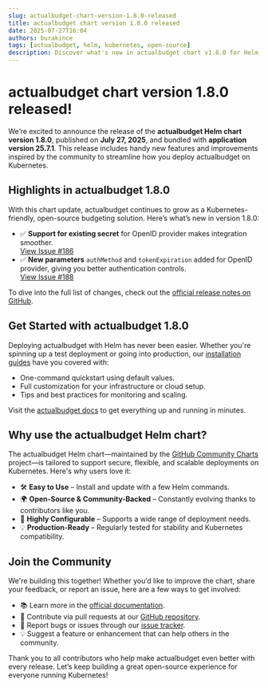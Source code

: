 ```yaml
---
slug: actualbudget-chart-version-1.8.0-released
title: actualbudget chart version 1.8.0 released
date: 2025-07-27T16:04
authors: burakince
tags: [actualbudget, helm, kubernetes, open-source]
description: Discover what's new in actualbudget chart v1.8.0 for Helm, now supporting app version 25.7.1, with enhancements powered by community feedback.
---
```


# actualbudget chart version 1.8.0 released!

We’re excited to announce the release of the **actualbudget Helm chart version 1.8.0**, published on **July 27, 2025**, and bundled with **application version 25.7.1**. This release includes handy new features and improvements inspired by the community to streamline how you deploy actualbudget on Kubernetes.

## Highlights in actualbudget 1.8.0

With this chart update, actualbudget continues to grow as a Kubernetes-friendly, open-source budgeting solution. Here’s what’s new in version 1.8.0:

- ✅ **Support for existing secret** for OpenID provider makes integration smoother.  
  [View Issue #186](https://github.com/community-charts/helm-charts/issues/186)
- ✅ **New parameters** `authMethod` and `tokenExpiration` added for OpenID provider, giving you better authentication controls.  
  [View Issue #188](https://github.com/community-charts/helm-charts/issues/188)

To dive into the full list of changes, check out the [official release notes on GitHub](https://github.com/community-charts/helm-charts/releases/tag/actualbudget-1.8.0).

<!-- truncate -->

## Get Started with actualbudget 1.8.0

Deploying actualbudget with Helm has never been easier. Whether you're spinning up a test deployment or going into production, our [installation guides](https://community-charts.github.io/docs/category/actualbudget) have you covered with:

- One-command quickstart using default values.
- Full customization for your infrastructure or cloud setup.
- Tips and best practices for monitoring and scaling.

Visit the [actualbudget docs](https://community-charts.github.io/docs/category/actualbudget) to get everything up and running in minutes.

## Why use the actualbudget Helm chart?

The actualbudget Helm chart—maintained by the [GitHub Community Charts](https://github.com/community-charts/helm-charts) project—is tailored to support secure, flexible, and scalable deployments on Kubernetes. Here's why users love it:

- 🛠️ **Easy to Use** – Install and update with a few Helm commands.  
- 🌍 **Open-Source & Community-Backed** – Constantly evolving thanks to contributors like you.  
- 🔧 **Highly Configurable** – Supports a wide range of deployment needs.  
- 💡 **Production-Ready** – Regularly tested for stability and Kubernetes compatibility.

## Join the Community

We're building this together! Whether you’d like to improve the chart, share your feedback, or report an issue, here are a few ways to get involved:

- 📚 Learn more in the [official documentation](https://community-charts.github.io/docs/category/actualbudget).
- 🤝 Contribute via pull requests at our [GitHub repository](https://github.com/community-charts/helm-charts).
- 🐞 Report bugs or issues through our [issue tracker](https://github.com/community-charts/helm-charts/issues).
- 💡 Suggest a feature or enhancement that can help others in the community.

Thank you to all contributors who help make actualbudget even better with every release. Let’s keep building a great open-source experience for everyone running Kubernetes!